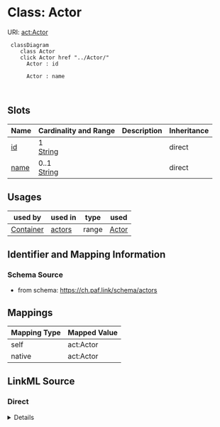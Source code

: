 

# Class: Actor 



URI: [act:Actor](https://ch.paf.link/schema/actors/Actor)





```mermaid
 classDiagram
    class Actor
    click Actor href "../Actor/"
      Actor : id
        
      Actor : name
        
      
```




<!-- no inheritance hierarchy -->


## Slots

| Name | Cardinality and Range | Description | Inheritance |
| ---  | --- | --- | --- |
| [id](id.md) | 1 <br/> [String](String.md) |  | direct |
| [name](name.md) | 0..1 <br/> [String](String.md) |  | direct |





## Usages

| used by | used in | type | used |
| ---  | --- | --- | --- |
| [Container](Container.md) | [actors](actors.md) | range | [Actor](Actor.md) |







## Identifier and Mapping Information






### Schema Source


* from schema: https://ch.paf.link/schema/actors




## Mappings

| Mapping Type | Mapped Value |
| ---  | ---  |
| self | act:Actor |
| native | act:Actor |






## LinkML Source

<!-- TODO: investigate https://stackoverflow.com/questions/37606292/how-to-create-tabbed-code-blocks-in-mkdocs-or-sphinx -->

### Direct

<details>
```yaml
name: Actor
from_schema: https://ch.paf.link/schema/actors
slots:
- id
- name

```
</details>

### Induced

<details>
```yaml
name: Actor
from_schema: https://ch.paf.link/schema/actors
attributes:
  id:
    name: id
    from_schema: https://ch.paf.link/schema/actors
    rank: 1000
    slot_uri: dcterm:identifier
    identifier: true
    alias: id
    owner: Actor
    domain_of:
    - Container
    - Actor
    range: string
    required: true
  name:
    name: name
    from_schema: https://ch.paf.link/schema/actors
    rank: 1000
    alias: name
    owner: Actor
    domain_of:
    - Actor
    range: string

```
</details>